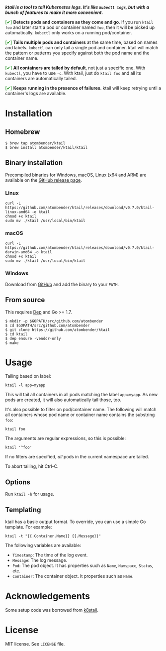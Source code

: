 ***ktail is a tool to tail Kubernetes logs. It's like `kubectl logs`, but with a bunch of features to make it more convenient.***

<span style="color: green">[✔]</span> **Detects pods and containers as they come and go**. If you run `ktail foo` and later start a pod or container named `foo`, then it will be picked up automatically. `kubectl` only works on a running pod/container.

<span style="color: green">[✔]</span> **Tails multiple pods and containers** at the same time, based on names and labels. `kubectl` can only tail a single pod and container. ktail will match the pattern or patterns you specify against both the pod name and the container name.

<span style="color: green">[✔]</span> **All containers are tailed by default**, not just a specific one. With `kubectl`, you have to use `-c`. With ktail, just do `ktail foo` and all its containers are automatically tailed.

<span style="color: green">[✔]</span> **Keeps running in the presence of failures**. ktail will keep retrying until a container's logs are available.

# Installation

## Homebrew

```shell
$ brew tap atombender/ktail
$ brew install atombender/ktail/ktail
```

## Binary installation

Precompiled binaries for Windows, macOS, Linux (x64 and ARM) are available on the [GitHub release page](https://github.com/atombender/ktail/releases).

### Linux

```shell
curl -L https://github.com/atombender/ktail/releases/download/v0.7.0/ktail-linux-amd64 -o ktail
chmod +x ktail
sudo mv ./ktail /usr/local/bin/ktail
```

### macOS

```shell
curl -L https://github.com/atombender/ktail/releases/download/v0.7.0/ktail-darwin-amd64 -o ktail
chmod +x ktail
sudo mv ./ktail /usr/local/bin/ktail
```

### Windows

Download from [GitHub](https://github.com/atombender/ktail/releases/download/v0.7.0/ktail-windows-amd64.exe) and add the binary to your `PATH`.

## From source

This requires [Dep](https://github.com/golang/dep) and Go >= 1.7.

```shell
$ mkdir -p $GOPATH/src/github.com/atombender
$ cd $GOPATH/src/github.com/atombender
$ git clone https://github.com/atombender/ktail
$ cd ktail
$ dep ensure -vendor-only
$ make
```

# Usage

Tailing based on label:

```shell
ktail -l app=myapp
```

This will tail all containers in all pods matching the label `app=myapp`. As new pods are created, it will also automatically tail those, too.

It's also possible to filter on pod/container name. The following will match all containers whose pod name or container name contains the substring `foo`:

```shell
ktail foo
```

The arguments are regular expressions, so this is possible:

```shell
ktail '^foo'
```

If no filters are specified, _all_ pods in the current namespace are tailed.

To abort tailing, hit Ctrl-C.

## Options

Run `ktail -h` for usage.

## Templating

ktail has a basic output format. To override, you can use a simple Go template. For example:

```shell
ktail -t "{{.Container.Name}} {{.Message}}"
```

The following variables are available:

* `Timestamp`: The time of the log event.
* `Message`: The log message.
* `Pod`: The pod object. It has properties such as `Name`, `Namspace`, `Status`, etc.
* `Container`: The container object. It properties such as `Name`.

# Acknowledgements

Some setup code was borrowed from [k8stail](https://github.com/dtan4/k8stail).

# License

MIT license. See `LICENSE` file.
